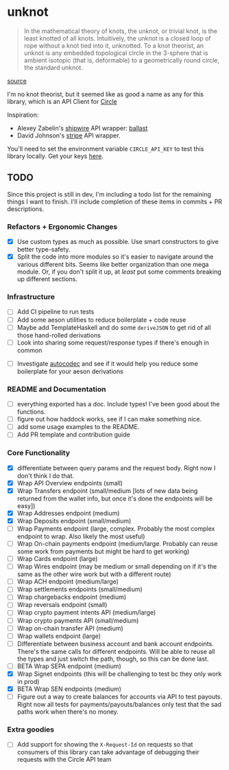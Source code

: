 # unknot

> In the mathematical theory of knots, the unknot, or trivial knot, is the least knotted of all knots. Intuitively, the unknot is a closed loop of rope without a knot tied into it, unknotted. To a knot theorist, an unknot is any embedded topological circle in the 3-sphere that is ambient isotopic (that is, deformable) to a geometrically round circle, the standard unknot.

[source](https://en.wikipedia.org/wiki/Unknot)

I'm no knot theorist, but it seemed like as good a name as any for this library, which is an API Client for [Circle](https://developers.circle.com/)

Inspiration:

* Alexey Zabelin's [shipwire](https://www.shipwire.com/) API wrapper: [ballast](https://github.com/alexeyzab/ballast)
* David Johnson's [stripe](https://github.com/dmjio/stripe) API wrapper.

You'll need to set the environment variable `CIRCLE_API_KEY` to test this library locally.  Get your keys [here](https://developers.circle.com/docs/api-keys).

## TODO

Since this project is still in dev, I'm including a todo list for the remaining things I want to finish.  I'll include completion of these items in commits + PR descriptions.

### Refactors + Ergonomic Changes

- [x] Use custom types as much as possible.  Use smart constructors to give better type-safety.
- [x] Split the code into more modules so it's easier to navigate around the various different bits.  Seems like better organization than one mega module.  Or, if you don't split it up, at _least_ put some comments breaking up different sections.

### Infrastructure
- [ ] Add CI pipeline to run tests
- [ ] Add some aeson utilities to reduce boilerplate + code reuse
- [ ] Maybe add TemplateHaskell and do some `deriveJSON` to get rid of all those hand-rolled derivations
- [ ] Look into sharing some request/response types if there's enough in common
* [ ] Investigate [autocodec](https://github.com/NorfairKing/autodocodec#readme) and see if it would help you reduce some boilerplate for your aeson derivations


### README and Documentation

- [ ] everything exported has a doc.  Include types!  I've been good about the functions.
- [ ] figure out how haddock works, see if I can make something nice.
- [ ] add some usage examples to the README.
- [ ] Add PR template and contribution guide

### Core Functionality

- [x] differentiate between query params and the request body.  Right now I don't think I do that.
- [x] Wrap API Overview endpoints (small)
- [x] Wrap Transfers endpoint (small/medium [lots of new data being returned from the wallet info, but once it's done the endpoints will be easy])
- [x] Wrap Addresses endpoint (medium)
- [x] Wrap Deposits endpoint (small/medium)
- [ ] Wrap Payments endpoint (large, complex.  Probably the most complex endpoint to wrap.  Also likely the most useful)
- [ ] Wrap On-chain payments endpoint (medium/large.  Probably can reuse some work from payments but might be hard to get working)
- [ ] Wrap Cards endpoint (large)
- [ ] Wrap Wires endpoint (may be medium or small depending on if it's the same as the other wire work but with a different route)
- [ ] Wrap ACH endpoint (medium/large)
- [ ] Wrap settlements endpoints (small/medium)
- [ ] Wrap chargebacks endpoint (medium)
- [ ] Wrap reversals endpoint (small)
- [ ] Wrap crypto payment intents API (medium/large)
- [ ] Wrap crypto payments API (small/medium)
- [ ] Wrap on-chain transfer API (medium)
- [ ] Wrap wallets endpoint (large)
- [ ] Differentiate between business account and bank account endpoints.  There's the same calls for different endpoints.  Will be able to reuse all the types and just switch the path, though, so this can be done last.
- [ ] BETA Wrap SEPA endpoint (medium)
- [x] Wrap Signet endpoints (this will be challenging to test bc they only work in prod)
- [x] BETA Wrap SEN endpoints (medium)
- [ ] Figure out a way to create balances for accounts via API to test payouts.  Right now all tests for payments/payouts/balances only test that the sad paths work when there's no money.

### Extra goodies

- [ ] Add support for showing the `X-Request-Id` on requests so that consumers of this library can take advantage of debugging their requests with the Circle API team
